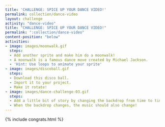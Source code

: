 ```yaml
---
title: 'CHALLENGE: SPICE UP YOUR DANCE VIDEO!'
permalink: collection/dance-video
layout: challenge
activity: "dance-video"
title: "CHALLENGE: SPICE UP YOUR DANCE VIDEO!"
permalink: ":collection/dance-video"
content-position: "below"
activities:
- image: images/moonwalk.gif
  steps:
  - Add another sprite and make him do a moonwalk!
  - A moonwalk is a famous dance move created by Michael Jackson.
  - 'Hint: Use loops to animate your sprite'
- image: images/discoball.gif
  steps:
  - Download this disco ball.
  - Import it to your project.
  - Make it rotate!
- image: images/dance-challenge-03.gif
  steps:
  - Add a little bit of story by changing the backdrop from time to time.
  - When the backdrop changes, the music should also change!
---
```


{% include congrats.html %}
